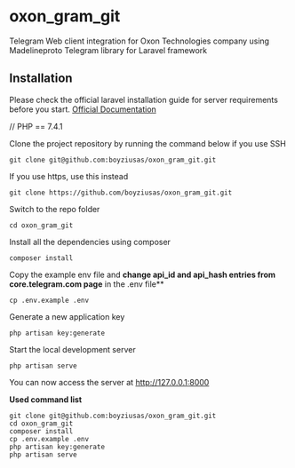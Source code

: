 # oxon_gram_git

Telegram Web client integration for Oxon Technologies company using Madelineproto Telegram library for Laravel framework

## Installation

Please check the official laravel installation guide for server requirements before you start. [Official Documentation](https://laravel.com/docs/8.x/installation/)

//
PHP == 7.4.1


Clone the project repository by running the command below if you use SSH

```
git clone git@github.com:boyziusas/oxon_gram_git.git
```

If you use https, use this instead

```
git clone https://github.com/boyziusas/oxon_gram_git.git
```

Switch to the repo folder

```
cd oxon_gram_git
```

Install all the dependencies using composer

```
composer install
```

Copy the example env file and **change api_id and api_hash entries from core.telegram.com page** in the .env file**

```
cp .env.example .env
```
Generate a new application key

```
php artisan key:generate
```

Start the local development server

```
php artisan serve
```

You can now access the server at http://127.0.0.1:8000

**Used command list**

```
git clone git@github.com:boyziusas/oxon_gram_git.git
cd oxon_gram_git
composer install
cp .env.example .env
php artisan key:generate
php artisan serve 
```
